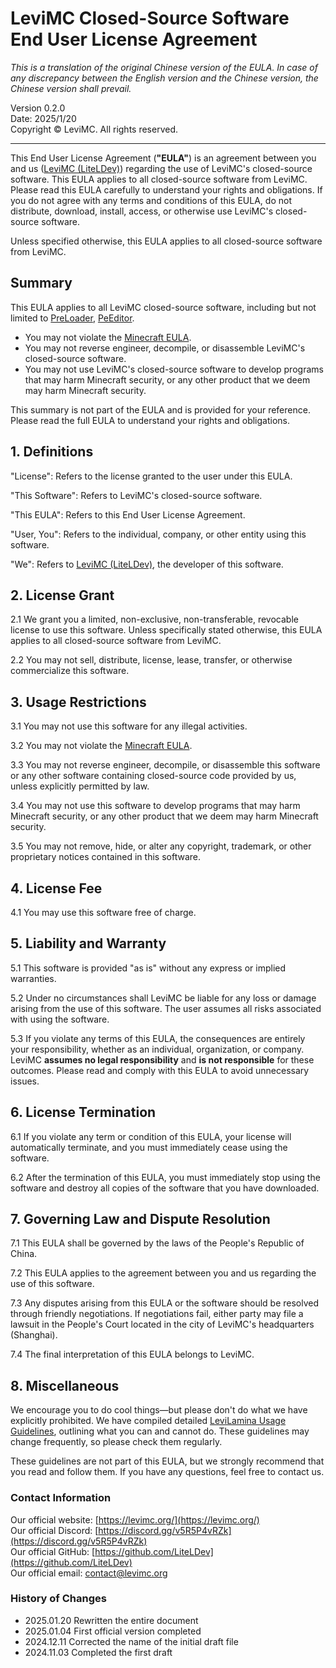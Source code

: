 # LeviMC Closed-Source Software End User License Agreement

*This is a translation of the original Chinese version of the EULA. In case of any discrepancy between the English version and the Chinese version, the Chinese version shall prevail.*

Version 0.2.0  
Date: 2025/1/20  
Copyright © LeviMC. All rights reserved.

---

This End User License Agreement (**"EULA"**) is an agreement between you and us ([LeviMC (LiteLDev)](https://github.com/LiteLDev)) regarding the use of LeviMC's closed-source software. This EULA applies to all closed-source software from LeviMC. Please read this EULA carefully to understand your rights and obligations. If you do not agree with any terms and conditions of this EULA, do not distribute, download, install, access, or otherwise use LeviMC's closed-source software.

Unless specified otherwise, this EULA applies to all closed-source software from LeviMC.

## Summary

This EULA applies to all LeviMC closed-source software, including but not limited to [PreLoader](https://github.com/LiteLDev/PreLoader), [PeEditor](https://github.com/LiteLDev/PeEditor).

- You may not violate the [Minecraft EULA](https://www.minecraft.net/en-us/eula).
- You may not reverse engineer, decompile, or disassemble LeviMC's closed-source software.
- You may not use LeviMC's closed-source software to develop programs that may harm Minecraft security, or any other product that we deem may harm Minecraft security.

This summary is not part of the EULA and is provided for your reference. Please read the full EULA to understand your rights and obligations.

## 1. Definitions

"License": Refers to the license granted to the user under this EULA.

"This Software": Refers to LeviMC's closed-source software.

"This EULA": Refers to this End User License Agreement.

"User, You": Refers to the individual, company, or other entity using this software.

"We": Refers to [LeviMC (LiteLDev)](https://github.com/LiteLDev), the developer of this software.

## 2. License Grant

2.1 We grant you a limited, non-exclusive, non-transferable, revocable license to use this software. Unless specifically stated otherwise, this EULA applies to all closed-source software from LeviMC.

2.2 You may not sell, distribute, license, lease, transfer, or otherwise commercialize this software.

## 3. Usage Restrictions

3.1 You may not use this software for any illegal activities.

3.2 You may not violate the [Minecraft EULA](https://www.minecraft.net/en-us/eula).

3.3 You may not reverse engineer, decompile, or disassemble this software or any other software containing closed-source code provided by us, unless explicitly permitted by law.

3.4 You may not use this software to develop programs that may harm Minecraft security, or any other product that we deem may harm Minecraft security.

3.5 You may not remove, hide, or alter any copyright, trademark, or other proprietary notices contained in this software.

## 4. License Fee

4.1 You may use this software free of charge.

## 5. Liability and Warranty

5.1 This software is provided "as is" without any express or implied warranties.

5.2 Under no circumstances shall LeviMC be liable for any loss or damage arising from the use of this software. The user assumes all risks associated with using the software.

5.3 If you violate any terms of this EULA, the consequences are entirely your responsibility, whether as an individual, organization, or company. LeviMC **assumes no legal responsibility** and **is not responsible** for these outcomes. Please read and comply with this EULA to avoid unnecessary issues.

## 6. License Termination

6.1 If you violate any term or condition of this EULA, your license will automatically terminate, and you must immediately cease using the software.

6.2 After the termination of this EULA, you must immediately stop using the software and destroy all copies of the software that you have downloaded.

## 7. Governing Law and Dispute Resolution

7.1 This EULA shall be governed by the laws of the People's Republic of China.

7.2 This EULA applies to the agreement between you and us regarding the use of this software.

7.3 Any disputes arising from this EULA or the software should be resolved through friendly negotiations. If negotiations fail, either party may file a lawsuit in the People's Court located in the city of LeviMC's headquarters (Shanghai).

7.4 The final interpretation of this EULA belongs to LeviMC.

## 8. Miscellaneous

We encourage you to do cool things—but please don't do what we have explicitly prohibited. We have compiled detailed [LeviLamina Usage Guidelines](https://lamina.levimc.org/common_guides/usage_guidelines/), outlining what you can and cannot do. These guidelines may change frequently, so please check them regularly.

These guidelines are not part of this EULA, but we strongly recommend that you read and follow them. If you have any questions, feel free to contact us.

### Contact Information

Our official website: [https://levimc.org/](https://levimc.org/)  
Our official Discord: [https://discord.gg/v5R5P4vRZk](https://discord.gg/v5R5P4vRZk)  
Our official GitHub: [https://github.com/LiteLDev](https://github.com/LiteLDev)  
Our official email: <contact@levimc.org>

### History of Changes

- 2025.01.20 Rewritten the entire document
- 2025.01.04 First official version completed
- 2024.12.11 Corrected the name of the initial draft file
- 2024.11.03 Completed the first draft
